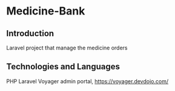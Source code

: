 # Medicine-Bank

## Introduction
Laravel project that manage the medicine orders

## Technologies and Languages
PHP Laravel 
Voyager admin portal, https://voyager.devdojo.com/

